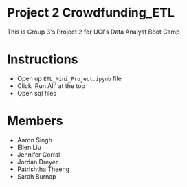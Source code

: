 # Project 2 Crowdfunding_ETL
This is Group 3's Project 2 for UCI's Data Analyst Boot Camp
# Instructions
* Open up `ETL_Mini_Project.ipynb` file
* Click 'Run All' at the top
* Open sql files
# Members
* Aaron Singh
* Ellen Liu
* Jennifer Corral
* Jordan Dreyer
* Patrishtha Theeng
* Sarah Burnap


